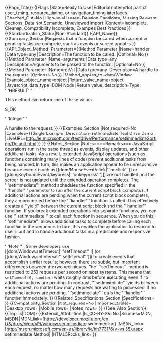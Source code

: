 {{Page_Title}}
{{Flags
|State=Ready to Use
|Editorial notes=Not part of user_timing, resource_timing, or navigation_timing interfaces.
|Checked_Out=No
|High-level issues=Deletion Candidate, Missing Relevant Sections, Data Not Semantic, Unreviewed Import
|Content=Incomplete, Cleanup, Compatibility Incomplete, Examples Best Practices
}}
{{Standardization_Status|Non-Standard}}
{{API_Name}}
{{Summary_Section|Requests that a function be called when current or pending tasks are complete, such as events or screen updates.}}
{{API_Object_Method
|Parameters={{Method Parameter
|Name=handler
|Data type=any
|Description=The function to be called.
|Optional=No
}}{{Method Parameter
|Name=arguments
|Data type=any
|Description=Arguments to be passed to the function.
|Optional=No
}}{{Method Parameter
|Name=retVal
|Data type=any
|Description=A handle to the request.
|Optional=No
}}
|Method_applies_to=dom/Window
|Example_object_name=object
|Return_value_name=object
|Javascript_data_type=DOM Node
|Return_value_description=Type: '''HRESULT'''

This method can return one of these values.

S_OK

'''Integer'''

A handle to the request.
}}
{{Examples_Section
|Not_required=No
|Examples={{Single Example
|Description=setImmediate Test Drive Demo
|LiveURL=http://ie.microsoft.com/testdrive/Performance/setImmediateSorting/Default.html
}}
}}
{{Notes_Section
|Notes====Remarks===
JavaScript operations run in the same thread as events, display updates, and other additional tasks. As a result, extended JavaScript operations (such as functions containing many lines of code) prevent additional tasks from being handled.  In turn, this makes an application  appear to be unresponsive  because events (such as [[dom/MouseEvent/click|'''onclick''']] or [[dom/KeyboardEvent/keypress|'''onkeypress''']]) are not handled and the screen is not updated until the extended operation completes.
The '''setImmediate''' method schedules  the function specified in the '''handler''' parameter to run after the current script block completes.  If additional actions are pending when the current script block completes, they are processed before the '''handler''' function is called.   This effectively creates a ''yield'' between the current script block and the '''handler''' function.
If you break extended operations into separate functions, you can use '''setImmediate''' to call each function in sequence.  When you do this, '''setImmediate''' allows additional  tasks to complete  before calling each function in the sequence.  In turn, this enables the application to respond to user input and to handle additional tasks in a predictable and responsive fashion.

'''Note'''  
Some developers use [[dom/Window/setTimeout|'''setTimeout''']] (or [[dom/Window/setInterval|'''setInterval''']]) to create events that accomplish similar results; however, there are subtle, but important differences   between the two techniques.
The '''setTimeout''' method is restricted to 250 requests per second on most systems.  This means that <code>setTimeout(0, handler)</code> waits roughly 4ms before executing, even if no additional actions are pending.  In contrast, '''setImmediate''' yields between each request, no matter how many requests are waiting to processed. If no additional actions are pending, '''setImmediate''' calls the '''handler''' function immediately.
}}
{{Related_Specifications_Section
|Specifications=
}}
{{Compatibility_Section
|Not_required=No
|Imported_tables=
|Desktop_rows=
|Mobile_rows=
|Notes_rows=
}}
{{See_Also_Section}}
{{Topics|DOM}}
{{External_Attribution
|Is_CC-BY-SA=No
|Sources=MDN, MSDN
|MDN_link=[https://developer.mozilla.org/en-US/docs/Web/API/window.setImmediate setImmediate]
|MSDN_link=[http://msdn.microsoft.com/en-us/library/ie/hh773176(v=vs.85).aspx setImmediate Method]
|HTML5Rocks_link=
}}